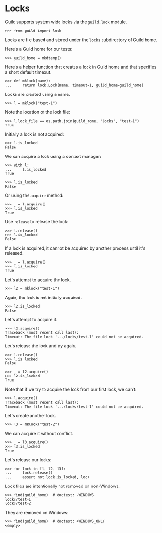 # Locks

Guild supports system wide locks via the `guild.lock` module.

    >>> from guild import lock

Locks are file based and stored under the `locks` subdirectory of
Guild home.

Here's a Guild home for our tests:

    >>> guild_home = mkdtemp()

Here's a helper function that creates a lock in Guild home and that
specifies a short default timeout.

    >>> def mklock(name):
    ...     return lock.Lock(name, timeout=1, guild_home=guild_home)

Locks are created using a name:

    >>> l = mklock("test-1")

Note the location of the lock file:

    >>> l.lock_file == os.path.join(guild_home, "locks", "test-1")
    True

Initially a lock is not acquired:

    >>> l.is_locked
    False

We can acquire a lock using a context manager:

    >>> with l:
    ...     l.is_locked
    True

    >>> l.is_locked
    False

Or using the `acquire` method:

    >>> _ = l.acquire()
    >>> l.is_locked
    True

Use `release` to release the lock:

    >>> l.release()
    >>> l.is_locked
    False

If a lock is acquired, it cannot be acquired by another process until
it's released.

    >>> _ = l.acquire()
    >>> l.is_locked
    True

Let's attempt to acquire the lock.

    >>> l2 = mklock("test-1")

Again, the lock is not initially acquired.

    >>> l2.is_locked
    False

Let's attempt to acquire it.

    >>> l2.acquire()
    Traceback (most recent call last):
    Timeout: The file lock '.../locks/test-1' could not be acquired.

Let's release the lock and try again.

    >>> l.release()
    >>> l.is_locked
    False

    >>> _ = l2.acquire()
    >>> l2.is_locked
    True

Note that if we try to acquire the lock from our first lock, we can't:

    >>> l.acquire()
    Traceback (most recent call last):
    Timeout: The file lock '.../locks/test-1' could not be acquired.

Let's create another lock.

    >>> l3 = mklock("test-2")

We can acquire it without conflict.

    >>> _ = l3.acquire()
    >>> l3.is_locked
    True

Let's release our locks:

    >>> for lock in [l, l2, l3]:
    ...     lock.release()
    ...     assert not lock.is_locked, lock

Lock files are intentionally not removed on non-Windows.

    >>> find(guild_home)  # doctest: -WINDOWS
    locks/test-1
    locks/test-2

They are removed on Windows:

    >>> find(guild_home)  # doctest: +WINDOWS_ONLY
    <empty>
